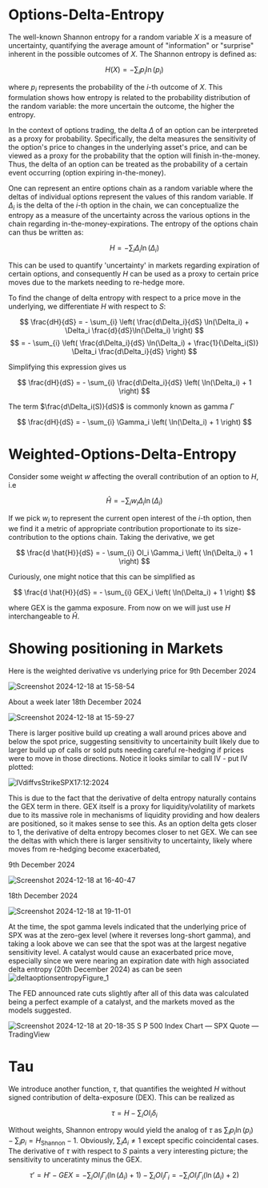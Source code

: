 # Options-Delta-Entropy
The well-known Shannon entropy for a random variable $X$ is a measure of uncertainty, quantifying the average amount of "information" or "surprise" inherent in the possible outcomes of $X$. The Shannon entropy is defined as:

$$
H(X) = - \sum_{i} p_i \ln(p_i)
$$

where $p_i$ represents the probability of the $i$-th outcome of $X$. This formulation shows how entropy is related to the probability distribution of the random variable: the more uncertain the outcome, the higher the entropy.

In the context of options trading, the delta $\Delta$ of an option can be interpreted as a proxy for probability. Specifically, the delta measures the sensitivity of the option's price to changes in the underlying asset's price, and can be viewed as a proxy for the probability that the option will finish in-the-money. Thus, the delta of an option can be treated as the probability of a certain event occurring (option expiring in-the-money).

One can represent an entire options chain as a random variable where the deltas of individual options represent the values of this random variable. If $\Delta_i$ is the delta of the $i$-th option in the chain, we can conceptualize the entropy  as a measure of the uncertainty across the various options in the chain regarding in-the-money-expirations. The entropy of the options chain can thus be written as:

$$
H = - \sum_{i} \Delta_i \ln(\Delta_i)
$$

This can be used to quantify 'uncertainty' in markets regarding expiration of certain options, and consequently $H$ can be used as a proxy to certain price moves due to the markets needing to re-hedge more.

To find the change of delta entropy with respect to a price move in the underlying, we differentiate $H$ with respect to $S$:

$$
\frac{dH}{dS} = - \sum_{i} \left( \frac{d\Delta_i}{dS} \ln(\Delta_i) + \Delta_i \frac{d}{dS}\ln(\Delta_i) \right)
$$
$$
 = - \sum_{i} \left( \frac{d\Delta_i}{dS} \ln(\Delta_i) + \frac{1}{\Delta_i(S)} \Delta_i \frac{d\Delta_i}{dS} \right)
$$

Simplifying this expression gives us

$$
\frac{dH}{dS} = - \sum_{i} \frac{d\Delta_i}{dS} \left( \ln(\Delta_i) + 1 \right)
$$

The term $\frac{d\Delta_i(S)}{dS}$ is commonly known as gamma $\Gamma$

$$
\frac{dH}{dS} = - \sum_{i} \Gamma_i \left( \ln(\Delta_i) + 1 \right)
$$

# Weighted-Options-Delta-Entropy

Consider some weight $w$ affecting the overall contribution of an option to $H$, i.e

$$
\hat{H} = - \sum_{i} w_i \Delta_i \ln(\Delta_i)
$$

If we pick $w_i$ to represent the current open interest of the $i$-th option, then we find it a metric of appropriate contribution proportionate to its size-contribution to the options chain. Taking the derivative, we get

$$
\frac{d \hat{H}}{dS} = - \sum_{i} OI_i \Gamma_i \left( \ln(\Delta_i) + 1 \right)
$$

Curiously, one might notice that this can be simplified as

$$
\frac{d \hat{H}}{dS} = - \sum_{i} GEX_i \left( \ln(\Delta_i) + 1 \right)
$$

where GEX is the gamma exposure. From now on we will just use $H$ interchangeable to $\hat{H}$.

# Showing positioning in Markets

Here is the weighted derivative vs underlying price for 9th December 2024

![Screenshot 2024-12-18 at 15-58-54 ](https://github.com/user-attachments/assets/68051fa0-273e-4dc3-a9c9-13b930d82ee2)

About a week later 18th December 2024

![Screenshot 2024-12-18 at 15-59-27 ](https://github.com/user-attachments/assets/757d4ed6-6c7f-4c10-bb89-72c7a564cd5f)

There is larger positive build up creating a wall around prices above and below the spot price, suggesting sensitivity to uncertainity built likely due to larger build up of calls or sold puts needing careful re-hedging if prices were to move in those directions. Notice it looks similar to call IV - put IV plotted:

![IVdiffvsStrikeSPX17:12:2024](https://github.com/user-attachments/assets/c8a8c9ff-54b8-4c04-b4b1-4d3b8a148cb9)

This is due to the fact that the derivative of delta entropy naturally contains the GEX term in there. GEX itself is a proxy for liquidity/volatility of markets due to its massive role in mechanisms of liquidity providing and how dealers are positioned, so it makes sense to see this. As an option delta gets closer to 1, the derivative of delta entropy becomes closer to net GEX. We can see the deltas with which there is larger sensitivity to uncertainty, likely where moves from re-hedging become exacerbated,

9th December 2024

![Screenshot 2024-12-18 at 16-40-47 ](https://github.com/user-attachments/assets/9ed4028a-7a3e-4190-945c-c04ffb0b6515)

18th December 2024

![Screenshot 2024-12-18 at 19-11-01 ](https://github.com/user-attachments/assets/9537a760-7190-4c18-81b6-efbd0ff53a1a)

At the time, the spot gamma levels indicated that the underlying price of SPX was at the zero-gex level (where it reverses long-short gamma), and taking a look above we can see that the spot was at the largest negative sensitivity level. A catalyst would cause an exacerbated price move, especially since we were nearing an expiration date with high associated delta entropy (20th December 2024) as can be seen ![deltaoptionsentropyFigure_1](https://github.com/user-attachments/assets/0604a586-c543-4fe8-8655-a065b2ff584f)

The FED announced rate cuts slightly after all of this data was calculated being a perfect example of a catalyst, and the markets moved as the models suggested.

![Screenshot 2024-12-18 at 20-18-35 S P 500 Index Chart — SPX Quote — TradingView](https://github.com/user-attachments/assets/b0a58c56-e6eb-40c2-b805-f624e0d7abc6)


# Tau

We introduce another function, $\tau$, that quantifies the weighted $H$ without signed contribution of delta-exposure (DEX). This can be realized as

$$
\tau = H - \sum_i OI_i \delta_i
$$

Without weights, Shannon entropy would yield the analog of $\tau$ as $\sum_i p_i \ln(p_i) - \sum_i p_i = H_{\text{Shannon}}-1$. Obviously, $\sum_i \Delta_i \neq 1$ except specific coincidental cases. The derivative of $\tau$ with respect to $S$ paints a very interesting picture; the sensitivity to unceratinty minus the GEX.

$$
\tau' = H' - GEX = - \sum_{i} OI_i \Gamma_i \left( \ln(\Delta_i) + 1 \right) - \sum_i OI_i \Gamma_i = - \sum_{i} OI_i \Gamma_i \left( \ln(\Delta_i) + 2 \right)
$$

